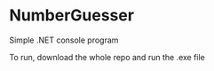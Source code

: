# NumberGuesser
Simple .NET console program 

To run, download the whole repo and run the .exe file
